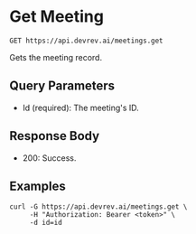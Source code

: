 # Get Meeting

```http
GET https://api.devrev.ai/meetings.get
```

Gets the meeting record.



## Query Parameters

- Id (required): The meeting's ID.

## Response Body

- 200: Success.

## Examples

```shell
curl -G https://api.devrev.ai/meetings.get \
     -H "Authorization: Bearer <token>" \
     -d id=id
```